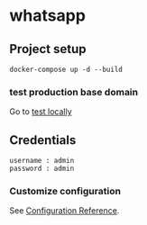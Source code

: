 # whatsapp

## Project setup
```
docker-compose up -d --build
```
### test production base domain
Go to [test locally](http://localhost:3000)


## Credentials
```
username : admin
password : admin
```

### Customize configuration
See [Configuration Reference](https://cli.vuejs.org/config/).
